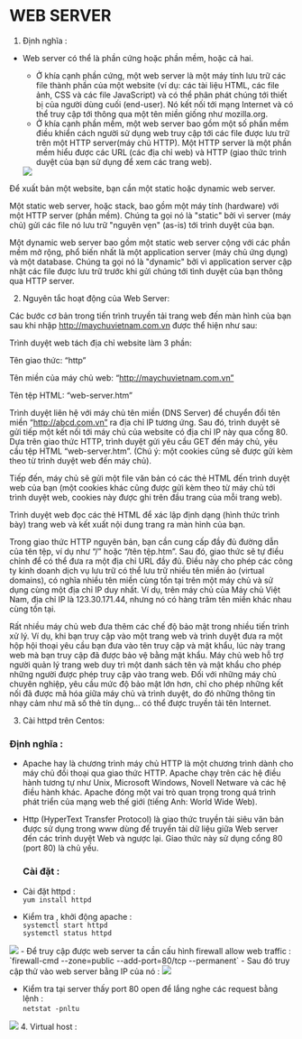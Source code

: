 # WEB SERVER  
1. Định nghĩa :  
- Web server có thể là phần cứng hoặc phần mềm, hoặc cả hai.

    - Ở khía cạnh phần cứng, một web server là một máy tính lưu trữ các file thành phần của một website (ví dụ: các tài liệu HTML, các file ảnh, CSS và các file JavaScript) và có thể phân phát chúng tới thiết bị của người dùng cuối (end-user). Nó kết nối tới mạng Internet và có thể truy cập tới thông qua một tên miền giống như mozilla.org.  
    - Ở khía cạnh phần mềm, một web server bao gồm một số phần mềm điều khiển cách người sử dụng web truy cập tới các file được lưu trữ trên một HTTP server(máy chủ HTTP). Một HTTP server là một phần mềm hiểu được các URL (các địa chỉ web) và HTTP (giao thức trình duyệt của bạn sử dụng để xem các trang web).  
    <img src="https://i.imgur.com/UmZz3sC.png">  

Để xuất bản một website, bạn cần một static hoặc dynamic web server.

Một static web server, hoặc stack, bao gồm một máy tính (hardware) với một HTTP server (phần mềm). Chúng ta gọi nó là "static" bởi vì server (máy chủ) gửi các file nó lưu trữ "nguyên vẹn" (as-is) tới trình duyệt của bạn.

Một dynamic web server bao gồm một static web server cộng với các phần mềm mở rộng, phổ biến nhất là một application server (máy chủ ứng dụng) và một database. Chúng ta gọi nó là "dynamic" bởi vì application server cập nhật các file được lưu trữ trước khi gửi chúng tới tình duyệt của bạn thông qua HTTP server.  

2. Nguyên tắc hoạt động của Web Server:  

Các bước cơ bản trong tiến trình truyền tải trang web đến màn hình của bạn sau khi nhập http://maychuvietnam.com.vn được thể hiện như sau:

Trình duyệt web tách địa chỉ website làm 3 phần:

Tên giao thức: “http”

Tên miền của máy chủ web: “http://maychuvietnam.com.vn”

Tên tệp HTML: “web-server.htm”

Trình duyệt liên hệ với máy chủ tên miền (DNS Server) để chuyển đổi tên miền “http://abcd.com.vn” ra địa chỉ IP tương ứng. Sau đó, trình duyệt sẽ gửi tiếp một kết nối tới máy chủ của website có địa chỉ IP này qua cổng 80. Dựa trên giao thức HTTP, trình duyệt gửi yêu cầu GET đến máy chủ, yêu cầu tệp HTML “web-server.htm”. (Chú ý: một cookies cũng sẽ được gửi kèm theo từ trình duyệt web đến máy chủ).

Tiếp đến, máy chủ sẽ gửi một file văn bản có các thẻ HTML đến trình duyệt web của bạn (một cookies khác cũng được gửi kèm theo từ máy chủ tới trình duyệt web, cookies này được ghi trên đầu trang của mỗi trang web).

Trình duyệt web đọc các thẻ HTML để xác lập định dạng (hình thức trình bày) trang web và kết xuất nội dung trang ra màn hình của bạn.

Trong giao thức HTTP nguyên bản, bạn cần cung cấp đầy đủ đường dẫn của tên tệp, ví dụ như “/” hoặc “/tên tệp.htm”. Sau đó, giao thức sẽ tự điều chỉnh để có thể đưa ra một địa chỉ URL đầy đủ. Điều này cho phép các công ty kinh doanh dịch vụ lưu trữ có thể lưu trữ nhiều tên miền ảo (virtual domains), có nghĩa nhiều tên miền cùng tồn tại trên một máy chủ và sử dụng cùng một địa chỉ IP duy nhất. Ví dụ, trên máy chủ của Máy chủ Việt Nam, địa chỉ IP là 123.30.171.44, nhưng nó có hàng trăm tên miền khác nhau cùng tồn tại.

Rất nhiều máy chủ web đưa thêm các chế độ bảo mật trong nhiều tiến trình xử lý. Ví dụ, khi bạn truy cập vào một trang web và trình duyệt đưa ra một hộp hội thoại yêu cầu bạn đưa vào tên truy cập và mật khẩu, lúc này trang web mà bạn truy cập đã được bảo vệ bằng mật khẩu. Máy chủ web hỗ trợ người quản lý trang web duy trì một danh sách tên và mật khẩu cho phép những người được phép truy cập vào trang web. Đối với những máy chủ chuyên nghiệp, yêu cầu mức độ bảo mật lớn hơn, chỉ cho phép những kết nối đã được mã hóa giữa máy chủ và trình duyệt, do đó những thông tin nhạy cảm như mã số thẻ tín dụng… có thể được truyền tải tên Internet.

3. Cài httpd trên Centos:  
  ### Định nghĩa :  
- Apache hay là chương trình máy chủ HTTP là một chương trình dành cho máy chủ đối thoại qua giao thức HTTP. Apache chạy trên các hệ điều hành tương tự như Unix, Microsoft Windows, Novell Netware và các hệ điều hành khác. Apache đóng một vai trò quan trọng trong quá trình phát triển của mạng web thế giới (tiếng Anh: World Wide Web).   
- Http (HyperText Transfer Protocol) là giao thức truyền tải siêu văn bản được sử dụng trong www dùng để truyền tải dữ liệu giữa Web server đến các trình duyệt Web và ngược lại. Giao thức này sử dụng cổng 80 (port 80) là chủ yếu.
  ### Cài đặt :  

- Cài đặt httpd :   
 `yum install httpd`  
- Kiểm tra , khởi động apache :  
`systemctl start httpd`  
`systemctl status httpd`  
<img src="https://i.imgur.com/ii1zTLg.png">  
- Để truy cập được web server ta cần cấu hình firewall allow web traffic :    
`firewall-cmd --zone=public --add-port=80/tcp --permanent`  
- Sau đó truy cập thử vào web server bằng IP của nó :  
<img src="https://i.imgur.com/8eHoKWq.png">  

- Kiểm tra tại server thấy port 80 open để lắng nghe các request  bằng lệnh :  
`netstat -pnltu`   
<img src="https://i.imgur.com/GbDXYs5.png">  
4. Virtual host : 
 


